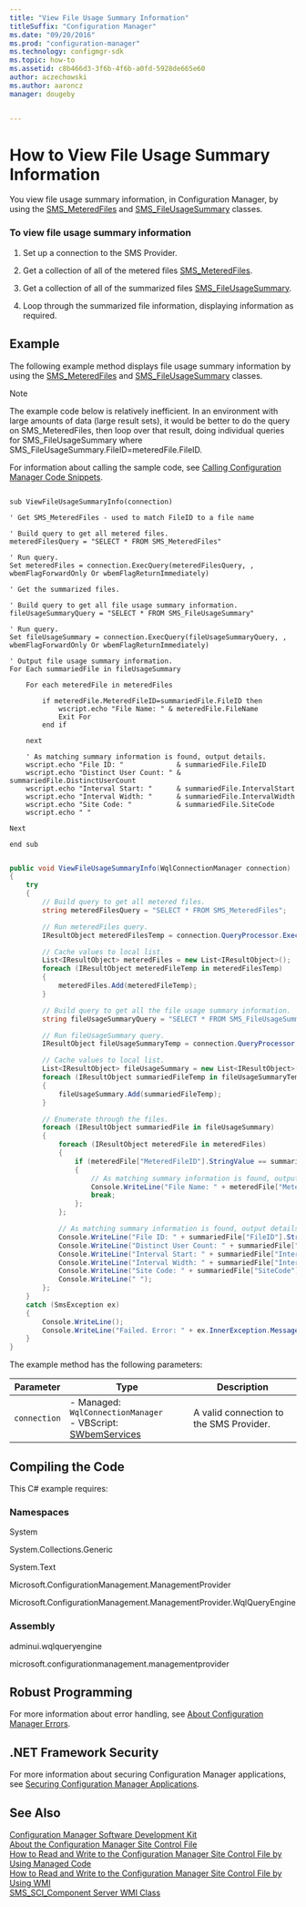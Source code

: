 ```yaml
---
title: "View File Usage Summary Information"
titleSuffix: "Configuration Manager"
ms.date: "09/20/2016"
ms.prod: "configuration-manager"
ms.technology: configmgr-sdk
ms.topic: how-to
ms.assetid: c8b466d3-3f6b-4f6b-a0fd-5928de665e60
author: aczechowski
ms.author: aaroncz
manager: dougeby


---
```

# How to View File Usage Summary Information
You view file usage summary information, in Configuration Manager, by using the [SMS_MeteredFiles](../../develop/reference/apps/sms_meteredfiles-server-wmi-class.md) and [SMS_FileUsageSummary](../../develop/reference/apps/sms_fileusagesummary-server-wmi-class.md) classes.  

### To view file usage summary information  

1.  Set up a connection to the SMS Provider.  

2.  Get a collection of all of the metered files [SMS_MeteredFiles](../../develop/reference/apps/sms_meteredfiles-server-wmi-class.md).  

3.  Get a collection of all of the summarized files [SMS_FileUsageSummary](../../develop/reference/apps/sms_fileusagesummary-server-wmi-class.md).  

4.  Loop through the summarized file information, displaying information as required.  

## Example  
 The following example method displays file usage summary information by using the [SMS_MeteredFiles](../../develop/reference/apps/sms_meteredfiles-server-wmi-class.md) and [SMS_FileUsageSummary](../../develop/reference/apps/sms_fileusagesummary-server-wmi-class.md) classes.  

> [!NOTE]
>  The example code below is relatively inefficient. In an environment with large amounts of data (large result sets), it would be better to do the query on SMS_MeteredFiles, then loop over that result, doing individual queries for SMS_FileUsageSummary where SMS_FileUsageSummary.FileID=meteredFile.FileID.  

 For information about calling the sample code, see [Calling Configuration Manager Code Snippets](../../develop/core/understand/calling-code-snippets.md).  

```vbs  

sub ViewFileUsageSummaryInfo(connection)  

' Get SMS_MeteredFiles - used to match FileID to a file name  

' Build query to get all metered files.  
meteredFilesQuery = "SELECT * FROM SMS_MeteredFiles"  

' Run query.  
Set meteredFiles = connection.ExecQuery(meteredFilesQuery, , wbemFlagForwardOnly Or wbemFlagReturnImmediately)  

' Get the summarized files.  

' Build query to get all file usage summary information.  
fileUsageSummaryQuery = "SELECT * FROM SMS_FileUsageSummary"  

' Run query.  
Set fileUsageSummary = connection.ExecQuery(fileUsageSummaryQuery, , wbemFlagForwardOnly Or wbemFlagReturnImmediately)  

' Output file usage summary information.  
For Each summariedFile in fileUsageSummary  

    For each meteredFile in meteredFiles  

        if meteredFile.MeteredFileID=summariedFile.FileID then  
            wscript.echo "File Name: " & meteredFile.FileName  
            Exit For   
        end if  

    next      

    ' As matching summary information is found, output details.  
    wscript.echo "File ID: "             & summariedFile.FileID  
    wscript.echo "Distinct User Count: " & summariedFile.DistinctUserCount  
    wscript.echo "Interval Start: "      & summariedFile.IntervalStart  
    wscript.echo "Interval Width: "      & summariedFile.IntervalWidth  
    wscript.echo "Site Code: "           & summariedFile.SiteCode  
    wscript.echo " "  

Next  

end sub  

```  

```c#  

public void ViewFileUsageSummaryInfo(WqlConnectionManager connection)  
{  
    try  
    {  
        // Build query to get all metered files.  
        string meteredFilesQuery = "SELECT * FROM SMS_MeteredFiles";  

        // Run meteredFiles query.  
        IResultObject meteredFilesTemp = connection.QueryProcessor.ExecuteQuery(meteredFilesQuery);  

        // Cache values to local list.  
        List<IResultObject> meteredFiles = new List<IResultObject>();  
        foreach (IResultObject meteredFileTemp in meteredFilesTemp)  
        {  
            meteredFiles.Add(meteredFileTemp);  
        }  

        // Build query to get all the file usage summary information.  
        string fileUsageSummaryQuery = "SELECT * FROM SMS_FileUsageSummary";  

        // Run fileUsageSummary query.  
        IResultObject fileUsageSummaryTemp = connection.QueryProcessor.ExecuteQuery(fileUsageSummaryQuery);  

        // Cache values to local list.   
        List<IResultObject> fileUsageSummary = new List<IResultObject>();  
        foreach (IResultObject summariedFileTemp in fileUsageSummaryTemp)  
        {  
            fileUsageSummary.Add(summariedFileTemp);  
        }  

        // Enumerate through the files.  
        foreach (IResultObject summariedFile in fileUsageSummary)  
        {                      
            foreach (IResultObject meteredFile in meteredFiles)  
            {  
                if (meteredFile["MeteredFileID"].StringValue == summariedFile["FileID"].StringValue)  
                {  
                    // As matching summary information is found, output details.                      
                    Console.WriteLine("File Name: " + meteredFile["MeteredFileName"].StringValue);  
                    break;  
                };  
            };  

            // As matching summary information is found, output details.                      
            Console.WriteLine("File ID: " + summariedFile["FileID"].StringValue);  
            Console.WriteLine("Distinct User Count: " + summariedFile["DistinctUserCount"].StringValue);  
            Console.WriteLine("Interval Start: " + summariedFile["IntervalStart"].StringValue);  
            Console.WriteLine("Interval Width: " + summariedFile["IntervalWidth"].StringValue);  
            Console.WriteLine("Site Code: " + summariedFile["SiteCode"].StringValue);  
            Console.WriteLine(" ");  
        };  
    }  
    catch (SmsException ex)  
    {  
        Console.WriteLine();  
        Console.WriteLine("Failed. Error: " + ex.InnerException.Message);  
    }  
}  

```  

 The example method has the following parameters:  

| Parameter | Type | Description |
| --------- | ---- | ----------- |
|`connection`|-   Managed: `WqlConnectionManager`<br />-   VBScript: [SWbemServices](/windows/win32/wmisdk/swbemservices)|A valid connection to the SMS Provider.|  

## Compiling the Code  
 This C# example requires:  

### Namespaces  
 System  

 System.Collections.Generic  

 System.Text  

 Microsoft.ConfigurationManagement.ManagementProvider  

 Microsoft.ConfigurationManagement.ManagementProvider.WqlQueryEngine  

### Assembly  
 adminui.wqlqueryengine  

 microsoft.configurationmanagement.managementprovider  

## Robust Programming  
 For more information about error handling, see [About Configuration Manager Errors](../../develop/core/understand/about-configuration-manager-errors.md).  

## .NET Framework Security  
 For more information about securing Configuration Manager applications, see [Securing Configuration Manager Applications](../../develop/core/understand/securing-configuration-manager-applications.md).  

## See Also  
 [Configuration Manager Software Development Kit](../../develop/core/misc/system-center-configuration-manager-sdk.md)   
 [About the Configuration Manager Site Control File](../../develop/core/understand/about-the-configuration-manager-site-control-file.md)   
 [How to Read and Write to the Configuration Manager Site Control File by Using Managed Code](../../develop/core/understand/how-to-read-and-write-to-the-site-control-file-by-using-managed-code.md)   
 [How to Read and Write to the Configuration Manager Site Control File by Using WMI](../../develop/core/understand/how-to-read-and-write-to-the-site-control-file-by-using-wmi.md)   
 [SMS_SCI_Component Server WMI Class](../../develop/reference/core/servers/configure/sms_sci_component-server-wmi-class.md)